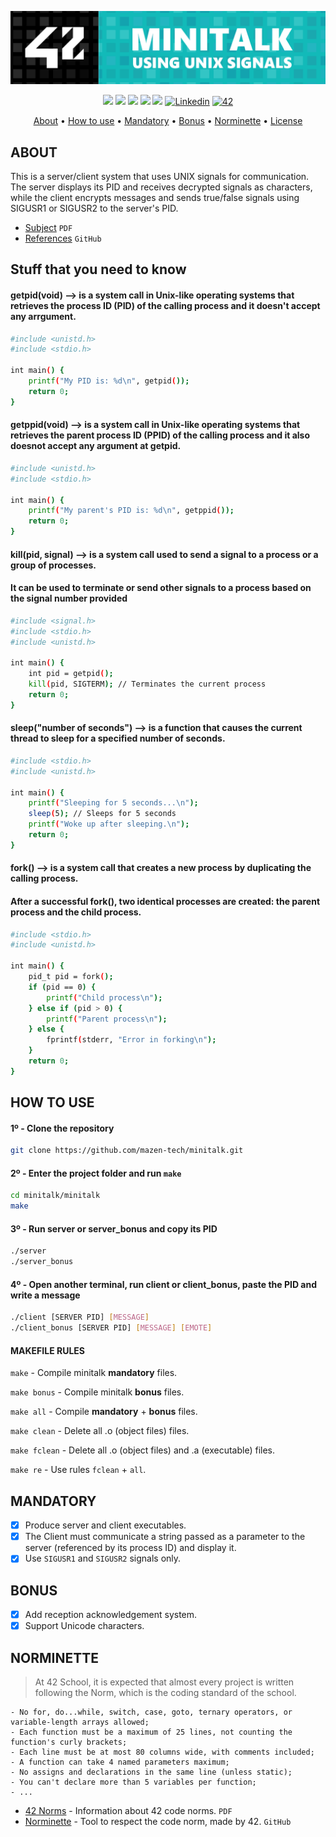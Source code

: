 <p align="center">
  <img src="https://github.com/jotavare/jotavare/blob/main/42/banners/piscine_and_common_core/github_piscine_and_common_core_banner_minitalk.png">
</p>

<p align="center">
	<img src="https://img.shields.io/badge/status-finished-success?color=%2312bab9&style=flat-square" />
	<img src="https://img.shields.io/badge/evaluated-06%20%2F%2001%20%2F%202023-success?color=%2312bab9&style=flat-square" />
	<img src="https://img.shields.io/badge/score-125%20%2F%20100-success?color=%2312bab9&style=flat-square" />
	<img src="https://img.shields.io/github/languages/top/jotavare/minitalk?color=%2312bab9&style=flat-square" />
	<img src="https://img.shields.io/github/last-commit/jotavare/minitalk?color=%2312bab9&style=flat-square" />
	<a href='https://www.linkedin.com/in/joaoptoliveira' target="_blank"><img alt='Linkedin' src='https://img.shields.io/badge/LinkedIn-100000?style=flat-square&logo=Linkedin&logoColor=white&labelColor=0A66C2&color=0A66C2'/></a>
	<a href='https://profile.intra.42.fr/users/jotavare' target="_blank"><img alt='42' src='https://img.shields.io/badge/Porto-100000?style=flat-square&logo=42&logoColor=white&labelColor=000000&color=000000'/></a>
</p>

<p align="center">
	<a href="#about">About</a> •
	<a href="#how-to-use">How to use</a> •
	<a href="#mandatory">Mandatory</a> •
	<a href="#bonus">Bonus</a> •
	<a href="#norminette">Norminette</a> •
	<a href="#license">License</a>
</p>

## ABOUT
This is a server/client system that uses UNIX signals for communication. The server displays its PID and receives decrypted signals as characters, while the client encrypts messages and sends true/false signals using SIGUSR1 or SIGUSR2 to the server's PID.

- [Subject](https://github.com/jotavare/minitalk/blob/master/subject/en_subject_minitalk.pdf) `PDF`
- [References](https://github.com/jotavare/42-resources#02-minitalk) `GitHub`

## Stuff that you need to know
#### getpid(void) --> is a system call in Unix-like operating systems that retrieves the process ID (PID) of the calling process and it doesn't accept any arrgument.
```bash
#include <unistd.h>
#include <stdio.h>

int main() {
    printf("My PID is: %d\n", getpid());
    return 0;
}
```

#### getppid(void) --> is a system call in Unix-like operating systems that retrieves the parent process ID (PPID) of the calling process and it also doesnot accept any argument at getpid.
```bash
#include <unistd.h>
#include <stdio.h>

int main() {
    printf("My parent's PID is: %d\n", getppid());
    return 0;
}
```

#### kill(pid, signal) --> is a system call used to send a signal to a process or a group of processes.
#### It can be used to terminate or send other signals to a process based on the signal number provided

```bash
#include <signal.h>
#include <stdio.h>
#include <unistd.h>

int main() {
    int pid = getpid();
    kill(pid, SIGTERM); // Terminates the current process
    return 0;
}
```
#### sleep("number of seconds") --> is a function that causes the current thread to sleep for a specified number of seconds.

```bash 
#include <stdio.h>
#include <unistd.h>

int main() {
    printf("Sleeping for 5 seconds...\n");
    sleep(5); // Sleeps for 5 seconds
    printf("Woke up after sleeping.\n");
    return 0;
}
```
#### fork() --> is a system call that creates a new process by duplicating the calling process.
#### After a successful fork(), two identical processes are created: the parent process and the child process.

``` bash
#include <stdio.h>
#include <unistd.h>

int main() {
    pid_t pid = fork();
    if (pid == 0) {
        printf("Child process\n");
    } else if (pid > 0) {
        printf("Parent process\n");
    } else {
        fprintf(stderr, "Error in forking\n");
    }
    return 0;
}
```

## HOW TO USE
#### 1º - Clone the repository
```bash
git clone https://github.com/mazen-tech/minitalk.git
```

#### 2º - Enter the project folder and run `make`
```bash
cd minitalk/minitalk
make
```

#### 3º - Run server or server_bonus and copy its PID
```bash
./server
./server_bonus
```

#### 4º - Open another terminal, run client or client_bonus, paste the PID and write a message
```bash
./client [SERVER PID] [MESSAGE]
./client_bonus [SERVER PID] [MESSAGE] [EMOTE]
```

#### MAKEFILE RULES

`make` - Compile minitalk **mandatory** files.

`make bonus` - Compile minitalk **bonus** files.

`make all` - Compile **mandatory** + **bonus** files.

`make clean` - Delete all .o (object files) files.

`make fclean` - Delete all .o (object files) and .a (executable) files.

`make re` - Use rules `fclean` + `all`.

## MANDATORY
- [x] Produce server and client executables.
- [x] The Client must communicate a string passed as a parameter to the server (referenced by its process ID) and display it.
- [x] Use `SIGUSR1` and `SIGUSR2` signals only.

## BONUS
- [x] Add reception acknowledgement system.
- [x] Support Unicode characters.

## NORMINETTE
> At 42 School, it is expected that almost every project is written following the Norm, which is the coding standard of the school.

```
- No for, do...while, switch, case, goto, ternary operators, or variable-length arrays allowed;
- Each function must be a maximum of 25 lines, not counting the function's curly brackets;
- Each line must be at most 80 columns wide, with comments included;
- A function can take 4 named parameters maximum;
- No assigns and declarations in the same line (unless static);
- You can't declare more than 5 variables per function;
- ...
```

* [42 Norms](https://github.com/42School/norminette/blob/master/pdf/en.norm.pdf) - Information about 42 code norms. `PDF`
* [Norminette](https://github.com/42School/norminette) - Tool to respect the code norm, made by 42. `GitHub`
